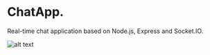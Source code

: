 # ChatApp.

Real-time chat application based on Node.js, Express and Socket.IO.

![alt text](blob/1.png?raw=true)